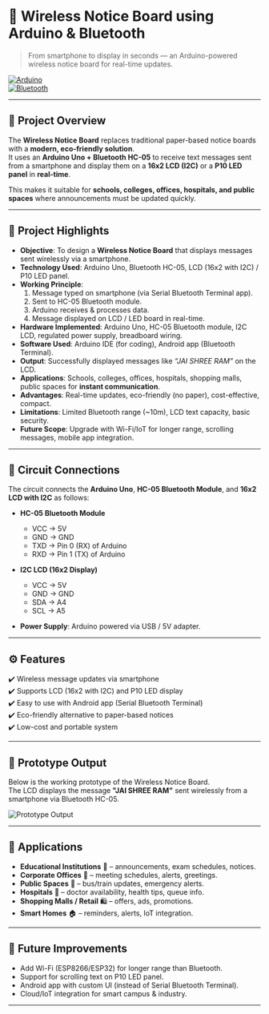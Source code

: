 # 📢 Wireless Notice Board using Arduino & Bluetooth  

> From smartphone to display in seconds — an Arduino-powered wireless notice board for real-time updates.  

[![Arduino](https://img.shields.io/badge/Made%20with-Arduino-blue?logo=arduino)](https://www.arduino.cc/)  
[![Bluetooth](https://img.shields.io/badge/Module-HC05-lightblue?logo=bluetooth)](https://www.electronicwings.com/nodemcu/hc-05-bluetooth-module)  

---

## 🔎 Project Overview  
The **Wireless Notice Board** replaces traditional paper-based notice boards with a **modern, eco-friendly solution**.  
It uses an **Arduino Uno + Bluetooth HC-05** to receive text messages sent from a smartphone and display them on a **16x2 LCD (I2C)** or a **P10 LED panel** in **real-time**.  

This makes it suitable for **schools, colleges, offices, hospitals, and public spaces** where announcements must be updated quickly.  

---

## 📌 Project Highlights  

- **Objective**: To design a **Wireless Notice Board** that displays messages sent wirelessly via a smartphone.  
- **Technology Used**: Arduino Uno, Bluetooth HC-05, LCD (16x2 with I2C) / P10 LED panel.  
- **Working Principle**:  
  1. Message typed on smartphone (via Serial Bluetooth Terminal app).  
  2. Sent to HC-05 Bluetooth module.  
  3. Arduino receives & processes data.  
  4. Message displayed on LCD / LED board in real-time.  
- **Hardware Implemented**: Arduino Uno, HC-05 Bluetooth module, I2C LCD, regulated power supply, breadboard wiring.  
- **Software Used**: Arduino IDE (for coding), Android app (Bluetooth Terminal).  
- **Output**: Successfully displayed messages like *“JAI SHREE RAM”* on the LCD.  
- **Applications**: Schools, colleges, offices, hospitals, shopping malls, public spaces for **instant communication**.  
- **Advantages**: Real-time updates, eco-friendly (no paper), cost-effective, compact.  
- **Limitations**: Limited Bluetooth range (~10m), LCD text capacity, basic security.  
- **Future Scope**: Upgrade with Wi-Fi/IoT for longer range, scrolling messages, mobile app integration.


---
## 🔌 Circuit Connections  

The circuit connects the **Arduino Uno**, **HC-05 Bluetooth Module**, and **16x2 LCD with I2C** as follows:  

- **HC-05 Bluetooth Module**  
  - VCC → 5V  
  - GND → GND  
  - TXD → Pin 0 (RX) of Arduino  
  - RXD → Pin 1 (TX) of Arduino  

- **I2C LCD (16x2 Display)**  
  - VCC → 5V  
  - GND → GND  
  - SDA → A4  
  - SCL → A5  

- **Power Supply**: Arduino powered via USB / 5V adapter.    

---

## ⚙️ Features  
✔️ Wireless message updates via smartphone  
✔️ Supports LCD (16x2 with I2C) and P10 LED display  
✔️ Easy to use with Android app (Serial Bluetooth Terminal)  
✔️ Eco-friendly alternative to paper-based notices  
✔️ Low-cost and portable system  

---

## 📸 Prototype Output  

Below is the working prototype of the Wireless Notice Board.  
The LCD displays the message **"JAI SHREE RAM"** sent wirelessly from a smartphone via Bluetooth HC-05.  

![Prototype Output]("C:\Users\patil\OneDrive\Desktop\Diag2.jpg".jpg)  

---

## 📜 Applications  

- **Educational Institutions** 🏫 – announcements, exam schedules, notices.  
- **Corporate Offices** 🏢 – meeting schedules, alerts, greetings.  
- **Public Spaces** 🚉 – bus/train updates, emergency alerts.  
- **Hospitals** 🏥 – doctor availability, health tips, queue info.  
- **Shopping Malls / Retail** 🛍️ – offers, ads, promotions.  
- **Smart Homes** 🏠 – reminders, alerts, IoT integration.  

---

## 🔮 Future Improvements  

- Add Wi-Fi (ESP8266/ESP32) for longer range than Bluetooth.  
- Support for scrolling text on P10 LED panel.  
- Android app with custom UI (instead of Serial Bluetooth Terminal).  
- Cloud/IoT integration for smart campus & industry.  


---

